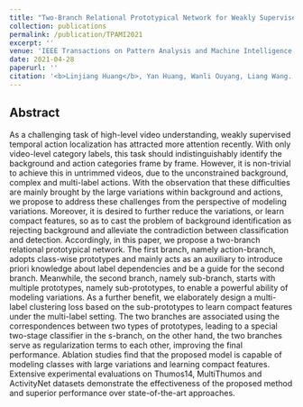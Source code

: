 ```yaml
---
title: "Two-Branch Relational Prototypical Network for Weakly Supervised Temporal Action Localization"
collection: publications
permalink: /publication/TPAMI2021
excerpt: ''
venue: 'IEEE Transactions on Pattern Analysis and Machine Intelligence (TPAMI)'
date: 2021-04-28
paperurl: ''
citation: '<b>Linjiang Huang</b>, Yan Huang, Wanli Ouyang, Liang Wang. &quot;Two-branch Relational Prototypical Network for Weakly Supervised Temporal Action Localization&quot;.<i>IEEE Transactions on Pattern Analysis and Machine Intelligence</i> <b>TPAMI 2021</b>.'
---
```


## Abstract
As a challenging task of high-level video understanding, weakly supervised temporal action localization has attracted more attention recently. With only video-level category labels, this task should indistinguishably identify the background and action categories frame by frame. However, it is non-trivial to achieve this in untrimmed videos, due to the unconstrained background, complex and multi-label actions. With the observation that these difficulties are mainly brought by the large variations within background and actions, we propose to address these challenges from the perspective of modeling variations. Moreover, it is desired to further reduce the variations, or learn compact features, so as to cast the problem of background identification as rejecting background and alleviate the contradiction between classification and detection. Accordingly, in this paper, we propose a two-branch relational prototypical network. The first branch, namely action-branch, adopts class-wise prototypes and mainly acts as an auxiliary to introduce priori knowledge about label dependencies and be a guide for the second branch. Meanwhile, the second branch, namely sub-branch, starts with multiple prototypes, namely sub-prototypes, to enable a powerful ability of modeling variations. As a further benefit, we elaborately design a multi-label clustering loss based on the sub-prototypes to learn compact features under the multi-label setting. The two branches are associated using the correspondences between two types of prototypes, leading to a special two-stage classifier in the s-branch, on the other hand, the two branches serve as regularization terms to each other, improving the final performance. Ablation studies find that the proposed model is capable of modeling classes with large variations and learning compact features. Extensive experimental evaluations on Thumos14, MultiThumos and ActivityNet datasets demonstrate the effectiveness of the proposed method and superior performance over state-of-the-art approaches.
